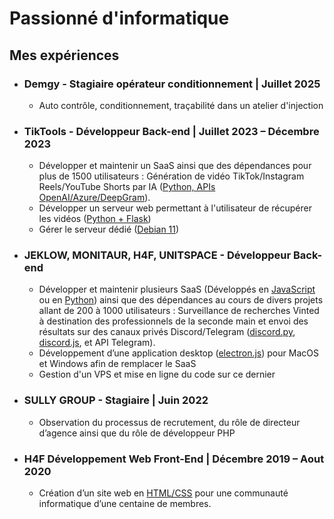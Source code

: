 # Passionné d'informatique

## Mes expériences

* ### Demgy - Stagiaire opérateur conditionnement | Juillet 2025
  + Auto contrôle, conditionnement, traçabilité dans un atelier d'injection
* ### TikTools - Développeur Back-end | Juillet 2023 – Décembre 2023
  + Développer et maintenir un SaaS ainsi que des dépendances pour plus de 1500 utilisateurs : Génération de vidéo TikTok/Instagram Reels/YouTube Shorts par IA (<ins>Python, APIs OpenAI/Azure/DeepGram</ins>).
  + Développer un serveur web permettant à l'utilisateur de récupérer les vidéos (<ins>Python + Flask</ins>)
  + Gérer le serveur dédié (<ins>Debian 11</ins>)
* ### JEKLOW, MONITAUR, H4F, UNITSPACE - Développeur Back-end
  + Développer et maintenir plusieurs SaaS (Développés en <ins>JavaScript</ins> ou en <ins>Python</ins>) ainsi que des dépendances au cours de divers projets allant de 200 à 1000 utilisateurs : Surveillance de recherches Vinted à destination des professionnels de la seconde main et envoi des résultats sur des canaux privés Discord/Telegram (<ins>discord.py</ins>, <ins>discord.js</ins>, et API Telegram).
  + Développement d’une application desktop (<ins>electron.js</ins>) pour MacOS et Windows afin de remplacer le SaaS
  + Gestion d'un VPS et mise en ligne du code sur ce dernier
* ### SULLY GROUP - Stagiaire | Juin 2022
  + Observation du processus de recrutement, du rôle de directeur d’agence ainsi que du rôle de développeur PHP
* ### H4F Développement Web Front-End | Décembre 2019 – Aout 2020
  + Création d’un site web en <ins>HTML/CSS</ins> pour une communauté informatique d’une centaine de membres.
